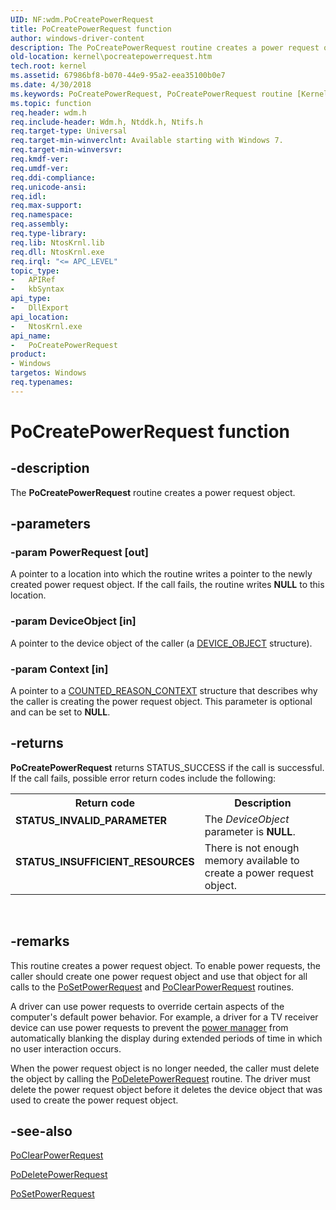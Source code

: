 ```yaml
---
UID: NF:wdm.PoCreatePowerRequest
title: PoCreatePowerRequest function
author: windows-driver-content
description: The PoCreatePowerRequest routine creates a power request object.
old-location: kernel\pocreatepowerrequest.htm
tech.root: kernel
ms.assetid: 67986bf8-b070-44e9-95a2-eea35100b0e7
ms.date: 4/30/2018
ms.keywords: PoCreatePowerRequest, PoCreatePowerRequest routine [Kernel-Mode Driver Architecture], kernel.pocreatepowerrequest, portn_059f00e2-74ea-4c61-8fcd-6b257c084161.xml, wdm/PoCreatePowerRequest
ms.topic: function
req.header: wdm.h
req.include-header: Wdm.h, Ntddk.h, Ntifs.h
req.target-type: Universal
req.target-min-winverclnt: Available starting with Windows 7.
req.target-min-winversvr: 
req.kmdf-ver: 
req.umdf-ver: 
req.ddi-compliance: 
req.unicode-ansi: 
req.idl: 
req.max-support: 
req.namespace: 
req.assembly: 
req.type-library: 
req.lib: NtosKrnl.lib
req.dll: NtosKrnl.exe
req.irql: "<= APC_LEVEL"
topic_type:
-	APIRef
-	kbSyntax
api_type:
-	DllExport
api_location:
-	NtosKrnl.exe
api_name:
-	PoCreatePowerRequest
product:
- Windows
targetos: Windows
req.typenames: 
---
```


# PoCreatePowerRequest function


## -description


The <b>PoCreatePowerRequest</b> routine creates a power request object.


## -parameters




### -param PowerRequest [out]

A pointer to a location into which the routine writes a pointer to the newly created power request object. If the call fails, the routine writes <b>NULL</b> to this location.


### -param DeviceObject [in]

A pointer to the device object of the caller (a <a href="https://msdn.microsoft.com/library/windows/hardware/ff543147">DEVICE_OBJECT</a> structure).


### -param Context [in]

A pointer to a <a href="https://msdn.microsoft.com/library/windows/hardware/ff542081">COUNTED_REASON_CONTEXT</a> structure that describes why the caller is creating the power request object. This parameter is optional and can be set to <b>NULL</b>.


## -returns



<b>PoCreatePowerRequest</b> returns STATUS_SUCCESS if the call is successful. If the call fails, possible error return codes include the following:

<table>
<tr>
<th>Return code</th>
<th>Description</th>
</tr>
<tr>
<td width="40%">
<dl>
<dt><b>STATUS_INVALID_PARAMETER</b></dt>
</dl>
</td>
<td width="60%">
The <i>DeviceObject</i> parameter is <b>NULL</b>.

</td>
</tr>
<tr>
<td width="40%">
<dl>
<dt><b>STATUS_INSUFFICIENT_RESOURCES</b></dt>
</dl>
</td>
<td width="60%">
There is not enough memory available to create a power request object.

</td>
</tr>
</table>
 




## -remarks



This routine creates a power request object. To enable power requests, the caller should create one power request object and use that object for all calls to the <a href="https://msdn.microsoft.com/library/windows/hardware/ff559762">PoSetPowerRequest</a> and <a href="https://msdn.microsoft.com/library/windows/hardware/ff559658">PoClearPowerRequest</a> routines.

A driver can use power requests to override certain aspects of the computer's default power behavior. For example, a driver for a TV receiver device can use power requests to prevent the <a href="https://msdn.microsoft.com/library/windows/hardware/ff559829">power manager</a> from automatically blanking the display during extended periods of time in which no user interaction occurs.

When the power request object is no longer needed, the caller must delete the object by calling the <a href="https://msdn.microsoft.com/library/windows/hardware/ff559665">PoDeletePowerRequest</a> routine. The driver must delete the power request object before it deletes the device object that was used to create the power request object.




## -see-also




<a href="https://msdn.microsoft.com/library/windows/hardware/ff559658">PoClearPowerRequest</a>



<a href="https://msdn.microsoft.com/library/windows/hardware/ff559665">PoDeletePowerRequest</a>



<a href="https://msdn.microsoft.com/library/windows/hardware/ff559762">PoSetPowerRequest</a>
 

 

